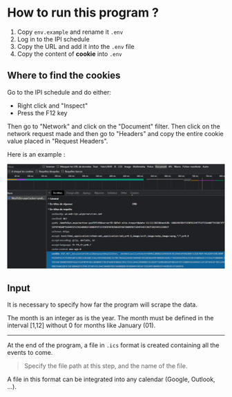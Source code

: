 # How to run this program ?

1. Copy `env.example` and rename it `.env`
2. Log in to the IPI schedule
3. Copy the URL and add it into the `.env` file
4. Copy the content of **cookie** into `.env`

## Where to find the cookies

Go to the IPI schedule and do either:

- Right click and "Inspect"
- Press the F12 key

Then go to "Network" and click on the "Document" filter. Then click on the network request made and then go to "Headers" and copy the entire cookie value placed in "Request Headers".

Here is an example :

![Example](ressources/example.png)

## Input

It is necessary to specify how far the program will scrape the data.

The month is an integer as is the year. The month must be defined in the interval [1,12] without 0 for months like January (01).

---

At the end of the program, a file in `.ics` format is created containing all the events to come.

> Specify the file path at this step, and the name of the file.

A file in this format can be integrated into any calendar (Google, Outlook, ...).